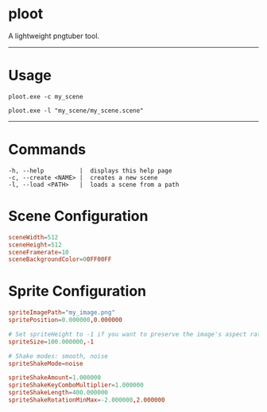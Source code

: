 # ploot
A lightweight pngtuber tool.

---

# Usage
```shell
ploot.exe -c my_scene
```

```shell
ploot.exe -l "my_scene/my_scene.scene"
```
---

# Commands
```
-h, --help          |  displays this help page
-c, --create <NAME> |  creates a new scene
-l, --load <PATH>   |  loads a scene from a path
```

# Scene Configuration
```conf
sceneWidth=512
sceneHeight=512
sceneFramerate=10
sceneBackgroundColor=00FF00FF
```

# Sprite Configuration

```conf
spriteImagePath="my_image.png"
spritePosition=0.000000,0.000000

# Set spriteHeight to -1 if you want to preserve the image's aspect ratio
spriteSize=100.000000,-1

# Shake modes: smooth, noise
spriteShakeMode=noise

spriteShakeAmount=1.000000
spriteShakeKeyComboMultiplier=1.000000
spriteShakeLength=400.000000
spriteShakeRotationMinMax=-2.000000,2.000000
```